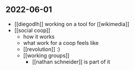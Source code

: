 ## 2022-06-01
- [[diegodlh]] working on a tool for [[wikimedia]]
- [[social coop]]
    - how it works
    - what work for a coop feels like
    - [[revolution]] :)
    - [[working groups]] 
        - [[nathan schneider]] is part of it
    